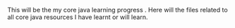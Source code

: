 This will be the my core java learning progress .
Here will the files related to all core java resources I have learnt or will learn.
